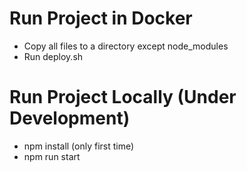 # Run Project in Docker

- Copy all files to a directory except node_modules
- Run deploy.sh

# Run Project Locally (Under Development)

- npm install (only first time)
- npm run start
